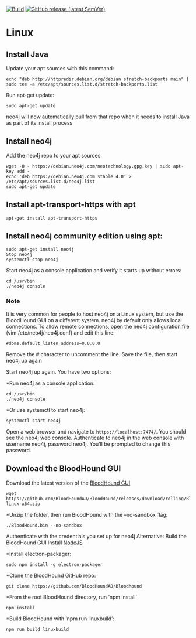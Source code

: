[![Build](https://github.com/BloodHoundAD/BloodHound/actions/workflows/build.yml/badge.svg)](https://github.com/BloodHoundAD/BloodHound/actions/workflows/build.yml)
[![GitHub release (latest SemVer)](https://img.shields.io/github/v/release/BloodHoundAD/BloodHound)](https://github.com/BloodHoundAD/BloodHound/releases/latest)

# Linux
## Install Java
Update your apt sources with this command:
~~~
echo "deb http://httpredir.debian.org/debian stretch-backports main" | sudo tee -a /etc/apt/sources.list.d/stretch-backports.list
~~~
Run apt-get update:
~~~
sudo apt-get update
~~~
neo4j will now automatically pull from that repo when it needs to install Java as part of its install process

## Install neo4j
Add the neo4j repo to your apt sources:
~~~
wget -O - https://debian.neo4j.com/neotechnology.gpg.key | sudo apt-key add -
echo 'deb https://debian.neo4j.com stable 4.0' > /etc/apt/sources.list.d/neo4j.list
sudo apt-get update
~~~
## Install apt-transport-https with apt
~~~
apt-get install apt-transport-https
~~~
## Install neo4j community edition using apt:
~~~
sudo apt-get install neo4j
Stop neo4j
systemctl stop neo4j
~~~

Start neo4j as a console application and verify it starts up without errors:
~~~
cd /usr/bin
./neo4j console
~~~

### Note
It is very common for people to host neo4j on a Linux system, but use the BloodHound GUI on a different system. neo4j by default only allows local connections. To allow remote connections, open the neo4j configuration file (vim /etc/neo4j/neo4j.conf) and edit this line:
~~~
#dbms.default_listen_address=0.0.0.0
~~~
Remove the # character to uncomment the line. Save the file, then start neo4j up again

Start neo4j up again. You have two options:

*Run neo4j as a console application:
~~~
cd /usr/bin
./neo4j console
~~~

*Or use systemctl to start neo4j:
~~~
systemctl start neo4j
~~~

Open a web browser and navigate to `https://localhost:7474/`. You should see the neo4j web console.
Authenticate to neo4j in the web console with username neo4j, password neo4j. You’ll be prompted to change this password.

## Download the BloodHound GUI

Download the latest version of the [BloodHound GUI](https://github.com/BloodHoundAD/BloodHound/releases/download/rolling/BloodHound-linux-x64.zip)
~~~
wget https://github.com/BloodHoundAD/BloodHound/releases/download/rolling/BloodHound-linux-x64.zip
~~~

*Unzip the folder, then run BloodHound with the –no-sandbox flag:
~~~
./BloodHound.bin --no-sandbox
~~~

Authenticate with the credentials you set up for neo4j
Alternative: Build the BloodHound GUI Install [NodeJS](DEB.md)

*Install electron-packager:
~~~
sudo npm install -g electron-packager
~~~
*Clone the BloodHound GitHub repo:
~~~
git clone https://github.com/BloodHoundAD/Bloodhound
~~~
*From the root BloodHound directory, run ‘npm install’
~~~
npm install
~~~
*Build BloodHound with ‘npm run linuxbuild’:
~~~
npm run build linuxbuild
~~~
